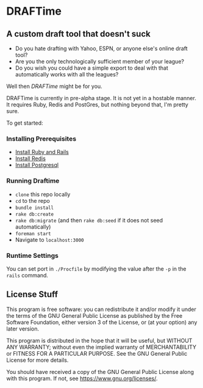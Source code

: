 # DRAFTime

## A custom draft tool that doesn't suck

- Do you hate drafting with Yahoo, ESPN, or anyone else's online draft tool?
- Are you the only technologically sufficient member of your league?
- Do you wish you could have a simple export to deal with that automatically works with all the leagues?

Well then _DRAFTime_ might be for you.

DRAFTime is currently in pre-alpha stage. It is not yet in a hostable manner. It requires Ruby, Redis and PostGres, but nothing beyond that, I'm pretty sure.

To get started:

### Installing Prerequisites

- [Install Ruby and Rails](https://gorails.com/setup/osx/11.0-big-sur)
- [Install Redis](https://gist.github.com/tomysmile/1b8a321e7c58499ef9f9441b2faa0aa8)
- [Install Postgresql](https://wiki.postgresql.org/wiki/Homebrew)

### Running Draftime

- `clone` this repo locally
- `cd` to the repo
- `bundle install`
- `rake db:create`
- `rake db:migrate` (and then `rake db:seed` if it does not seed automatically)
- `foreman start`
- Navigate to `localhost:3000`

### Runtime Settings

You can set port in `./Procfile` by modifying the value after the `-p` in the `rails` command.

## License Stuff

This program is free software: you can redistribute it and/or modify
it under the terms of the GNU General Public License as published by
the Free Software Foundation, either version 3 of the License, or
(at your option) any later version.

This program is distributed in the hope that it will be useful,
but WITHOUT ANY WARRANTY; without even the implied warranty of
MERCHANTABILITY or FITNESS FOR A PARTICULAR PURPOSE. See the
GNU General Public License for more details.

You should have received a copy of the GNU General Public License
along with this program. If not, see <https://www.gnu.org/licenses/>.
